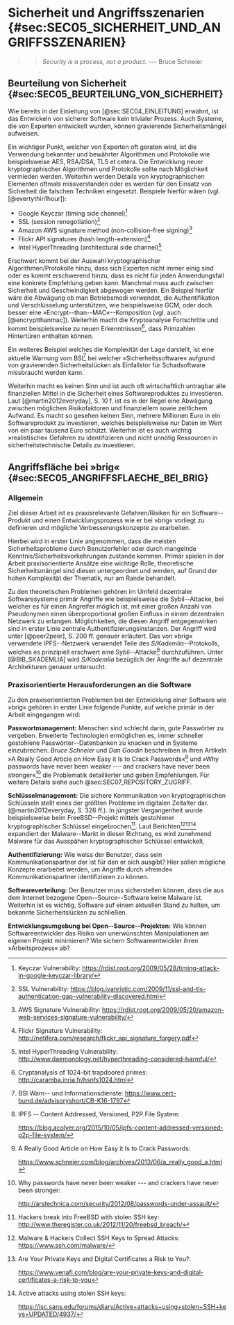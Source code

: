 # Sicherheit und Angriffsszenarien {#sec:SEC05_SICHERHEIT_UND_ANGRIFFSSZENARIEN}

>> *Security is a process, not a product.*
                         --- Bruce Schneier

## Beurteilung von Sicherheit {#sec:SEC05_BEURTEILUNG_VON_SICHERHEIT}

Wie bereits in der Einleitung von [@sec:SEC04_EINLEITUNG] erwähnt, ist das
Entwickeln von sicherer Software kein trivialer Prozess. Auch Systeme, die von
Experten entwickelt wurden, können gravierende Sicherheitsmängel aufweisen.

Ein wichtiger Punkt, welcher von Experten oft geraten wird, ist die Verwendung
bekannter und bewährter Algorithmen und Protokolle wie beispielsweise AES,
RSA/DSA, TLS et cetera. Die Entwicklung neuer kryptographischer Algorithmen und
Protokolle sollte nach Möglichkeit vermieden werden. Weiterhin werden Details von
kryptographischen Elementen oftmals missverstanden oder es werden für den
Einsatz von Sicherheit die falschen Techniken eingesetzt. Beispiele hierfür
wären (vgl. [@evertythin1hour]):

* Google Keyczar (timing side channel)[^FN_KEYCZAR_BUG]
* SSL (session renegotiation)[^FN_SSL_BUG]
* Amazon AWS signature method (non-collision-free signing)[^FN_AMAZON_AWS_BUG]
* Flickr API signatures (hash length-extension)[^FN_FLICKR_VUL]
* Intel HyperThreading (architectural side channel)[^FN_INTEL_VUL]


[^FN_KEYCZAR_BUG]: Keyczar Vulnerability: <https://rdist.root.org/2009/05/28/timing-attack-in-google-keyczar-library/>

[^FN_SSL_BUG]: SSL Vulnerability: <https://blog.ivanristic.com/2009/11/ssl-and-tls-authentication-gap-vulnerability-discovered.html>

[^FN_AMAZON_AWS_BUG]: AWS Signature Vulnerability: <https://rdist.root.org/2009/05/20/amazon-web-services-signature-vulnerability/>

[^FN_FLICKR_VUL]: Flickr Signature Vulnerability: <http://netifera.com/research/flickr_api_signature_forgery.pdf>

[^FN_INTEL_VUL]:Intel HyperThreading Vulnerability: <http://www.daemonology.net/hyperthreading-considered-harmful/>

Erschwert kommt bei der Auswahl kryptographischer Algorithmen/Protokolle hinzu,
dass sich Experten nicht immer einig sind oder es kommt erschwerend hinzu, dass
es nicht für jeden Anwendungsfall eine konkrete Empfehlung geben kann. Manchmal
muss auch zwischen Sicherheit und Geschwindigkeit abgewogen werden. Ein
Beispiel hierfür wäre die Abwägung ob man Betriebsmodi verwendet, die
Authentifikation und Verschlüsselung unterstützen, wie beispielsweise GCM, oder
doch besser eine »Encrypt--than--MAC«--Komposition (vgl. auch [@encryptthanmac]). Weiterhin macht die Kryptoanalyse Fortschritte und kommt beispielsweise zu neuen Erkenntnissen[^FN_PRIME_BACKDOOR], dass Primzahlen Hintertüren enthalten können.

[^FN_PRIME_BACKDOOR]: Cryptanalysis of 1024-bit trapdoored primes: <http://caramba.inria.fr/hsnfs1024.html>

Ein weiteres Beispiel welches die Komplexität der Lage darstellt, ist eine
aktuelle Warnung vom BSI[^FN_BSI_NORTON] bei welcher »Sicherheitssoftware«
aufgrund von gravierenden Sicherheitslücken als Einfallstor für Schadsoftware
missbraucht werden kann.

[^FN_BSI_NORTON]:  BSI Warn-- und Informationsdienste: <https://www.cert-bund.de/advisoryshort/CB-K16-1797>

Weiterhin macht es keinen Sinn und ist auch oft wirtschaftlich untragbar alle
finanziellen Mittel in die Sicherheit eines Softwareproduktes zu investieren.
Laut [@martin2012everyday], S. 10 f. ist es in der Regel eine Abwägung zwischen möglichen
Risikofaktoren und finanziellem sowie zeitlichem Aufwand. Es macht so gesehen
keinen Sinn, mehrere Millionen Euro in ein Softwareprodukt zu investieren,
welches beispielsweise nur Daten im Wert von ein paar tausend Euro schützt.
Weiterhin ist es auch wichtig »realistische« Gefahren zu identifizieren und
nicht unnötig Ressourcen in sicherheitstechnische Details zu investieren.

## Angriffsfläche bei »brig« {#sec:SEC05_ANGRIFFSFLAECHE_BEI_BRIG}

### Allgemein

Ziel dieser Arbeit ist es praxisrelevante Gefahren/Risiken für ein
Software--Produkt und einen Entwicklungsprozess wie er bei »brig« vorliegt zu
definieren und mögliche Verbesserungskonzepte zu erarbeiten.

Hierbei wird in erster Linie angenommen, dass die meisten Sicherheitsprobleme durch
Benutzerfehler oder durch mangelnde Kenntnis/Sicherheitsvorkehrungen zustande
kommen. Primär spielen in der Arbeit praxisorientierte Ansätze eine wichtige
Rolle, theoretische Sicherheitsmängel sind diesen untergeordnet und werden, auf
Grund der hohen Komplexität der Thematik, nur am Rande behandelt.

Zu den theoretischen Problemen gehören im Umfeld dezentraler Softwaresysteme
primär Angriffe wie beispielsweise die Sybil--Attacke, bei welcher es für einen
Angreifer möglich ist, mit einer großen Anzahl von Pseudonymen einen
überproportional großen Einfluss in einem dezentralen Netzwerk zu erlangen.
Möglichkeiten, die diesen Angriff entgegenwirken sind in erster Linie zentrale
Authentifizierungsinstanzen. Der Angriff wird unter [@peer2peer], S. 200 ff. genauer
erläutert. Das von »brig« verwendete IPFS--Netzwerk verwendet Teile des
*S/Kademlia*--Protokolls, welches es prinzipiell erschwert eine
Sybil--Attacke[^FN_IPFS_SYBIL_ATTACK] durchzuführen. Unter [@BIB_SKADEMLIA]
wird *S/Kademlia* bezüglich der Angriffe auf dezentrale Architekturen
genauer untersucht.

[^FN_IPFS_SYBIL_ATTACK]: IPFS -- Content Addressed, Versioned, P2P File System:

	<https://blog.acolyer.org/2015/10/05/ipfs-content-addressed-versioned-p2p-file-system/>

### Praxisorientierte Herausforderungen an die Software

Zu den praxisorientierten Problemen bei der Entwicklung einer Software wie
»brig« gehören in erster Linie folgende Punkte, auf welche primär in der Arbeit
eingegangen wird:

**Passwortmanagement:** Menschen sind schlecht darin, gute Passwörter zu
vergeben. Erweiterte Technologien ermöglichen es, immer schneller gestohlene
Passwörter--Datenbanken zu knacken und in Systeme einzubrechen. *Bruce
Schneier* und *Dan Goodin* beschreiben in ihren Artikeln »A Really Good Article
on How Easy it Is to Crack Passwords«[^FN_BRUCE_PW] und »Why passwords have
never been weaker --- and crackers have never been stronger«[^FN_CRACKHARDWARE]
die Problematik detaillierter und geben Empfehlungen. Für weitere Details siehe
auch @sec:SEC07_REPOSITORY_ZUGRIFF.

[^FN_BRUCE_PW]: A Really Good Article on How Easy it Is to Crack Passwords:

	<https://www.schneier.com/blog/archives/2013/06/a_really_good_a.html>

[^FN_CRACKHARDWARE]: Why passwords have never been weaker --- and crackers have never been stronger:

	<http://arstechnica.com/security/2012/08/passwords-under-assault/>

**Schlüsselmanagement:** Die sichere Kommunikation von kryptographischen
Schlüsseln stellt eines der größten Probleme im digitalen Zeitalter dar.
(@martin2012everyday, S. 326 ff.). In jüngster Vergangenheit wurde
beispielsweise beim FreeBSD--Projekt mittels gestohlener kryptographischer
Schlüssel eingebrochen[^FN_FREEBSD_SSH_MALWARE]. Laut
Berichten[^FN_SSH_MALWARE][^FN_PRIV_KEY_MALWARE][^FN_PRIV_KEY_MALWARE_2]
expandiert der Malware--Markt in dieser Richtung, es wird zunehmend Malware für
das Ausspähen kryptographischer Schlüssel entwickelt.

[^FN_FREEBSD_SSH_MALWARE]: Hackers break into FreeBSD with stolen SSH key: <http://www.theregister.co.uk/2012/11/20/freebsd_breach/>
[^FN_SSH_MALWARE]: Malware & Hackers Collect SSH Keys to Spread Attacks: <https://www.ssh.com/malware/>
[^FN_PRIV_KEY_MALWARE]: Are Your Private Keys and Digital Certificates a Risk to You?:

	<https://www.venafi.com/blog/are-your-private-keys-and-digital-certificates-a-risk-to-you>

[^FN_PRIV_KEY_MALWARE_2]: Active attacks using stolen SSH keys:

	<https://isc.sans.edu/forums/diary/Active+attacks+using+stolen+SSH+keys+UPDATED/4937/>

**Authentifizierung:** Wie weiss der Benutzer, dass sein Kommunikationspartner
der ist für den er sich ausgibt? Hier sollen mögliche Konzepte erarbeitet
werden, um Angriffe durch »fremde« Kommunikationspartner identifizieren zu können.

**Softwareverteilung:** Der Benutzer muss sicherstellen
können, dass die aus dem Internet bezogene Open--Source--Software keine Malware
ist. Weiterhin ist es wichtig, Software auf einem aktuellen Stand zu halten, um
bekannte Sicherheitslücken zu schließen.

**Entwicklungsumgebung bei Open--Source--Projekten:**  Wie können
Softwareentwickler das Risiko von unerwünschten Manipulationen am eigenen
Projekt minimieren? Wie sichern Softwareentwickler ihren »Arbeitsprozess« ab?
